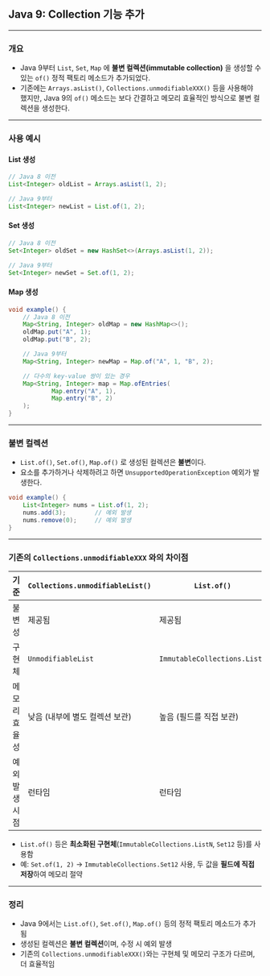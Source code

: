## Java 9: Collection 기능 추가

---

### 개요

* Java 9부터 `List`, `Set`, `Map` 에 **불변 컬렉션(immutable collection)** 을 생성할 수 있는 `of()` 정적 팩토리 메소드가 추가되었다.
* 기존에는 `Arrays.asList()`, `Collections.unmodifiableXXX()` 등을 사용해야 했지만, Java 9의 `of()` 메소드는 보다 간결하고 메모리 효율적인 방식으로 불변 컬렉션을
  생성한다.

---

### 사용 예시

#### List 생성

```java
// Java 8 이전
List<Integer> oldList = Arrays.asList(1, 2);

// Java 9부터
List<Integer> newList = List.of(1, 2);
```

#### Set 생성

```java
// Java 8 이전
Set<Integer> oldSet = new HashSet<>(Arrays.asList(1, 2));

// Java 9부터
Set<Integer> newSet = Set.of(1, 2);
```

#### Map 생성

```java
void example() {
    // Java 8 이전
    Map<String, Integer> oldMap = new HashMap<>();
    oldMap.put("A", 1);
    oldMap.put("B", 2);

    // Java 9부터
    Map<String, Integer> newMap = Map.of("A", 1, "B", 2);

    // 다수의 key-value 쌍이 있는 경우
    Map<String, Integer> map = Map.ofEntries(
            Map.entry("A", 1),
            Map.entry("B", 2)
    );
}
```

---

### 불변 컬렉션

* `List.of()`, `Set.of()`, `Map.of()` 로 생성된 컬렉션은 **불변**이다.
* 요소를 추가하거나 삭제하려고 하면 `UnsupportedOperationException` 예외가 발생한다.

```java
void example() {
    List<Integer> nums = List.of(1, 2);
    nums.add(3);        // 예외 발생
    nums.remove(0);     // 예외 발생
}
```

---

### 기존의 `Collections.unmodifiableXXX` 와의 차이점

| 기준       | `Collections.unmodifiableList()` | `List.of()`                  |
|----------|----------------------------------|------------------------------|
| 불변성      | 제공됨                              | 제공됨                          |
| 구현체      | `UnmodifiableList`               | `ImmutableCollections.ListN` |
| 메모리 효율성  | 낮음 (내부에 별도 컬렉션 보관)               | 높음 (필드를 직접 보관)               |
| 예외 발생 시점 | 런타임                              | 런타임                          |

* `List.of()` 등은 **최소화된 구현체**(`ImmutableCollections.ListN`, `Set12` 등)를 사용함
* 예: `Set.of(1, 2)` → `ImmutableCollections.Set12` 사용, 두 값을 **필드에 직접 저장**하여 메모리 절약

---

### 정리

* Java 9에서는 `List.of()`, `Set.of()`, `Map.of()` 등의 정적 팩토리 메소드가 추가됨
* 생성된 컬렉션은 **불변 컬렉션**이며, 수정 시 예외 발생
* 기존의 `Collections.unmodifiableXXX()`와는 구현체 및 메모리 구조가 다르며, 더 효율적임
